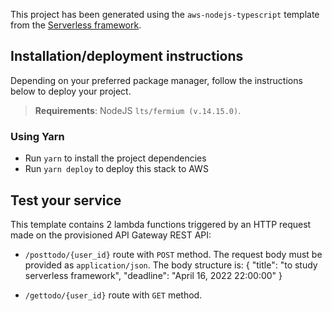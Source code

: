 
This project has been generated using the `aws-nodejs-typescript` template from the [Serverless framework](https://www.serverless.com/).

## Installation/deployment instructions

Depending on your preferred package manager, follow the instructions below to deploy your project.

> **Requirements**: NodeJS `lts/fermium (v.14.15.0)`.

### Using Yarn

- Run `yarn` to install the project dependencies
- Run `yarn deploy` to deploy this stack to AWS

## Test your service

This template contains 2 lambda functions triggered by an HTTP request made on the provisioned API Gateway REST API:
- `/posttodo/{user_id}` route with `POST` method. The request body must be provided as `application/json`. The body structure is:
{
    "title": "to study serverless framework",
    "deadline": "April 16, 2022 22:00:00"
 }

- `/gettodo/{user_id}` route with `GET` method.